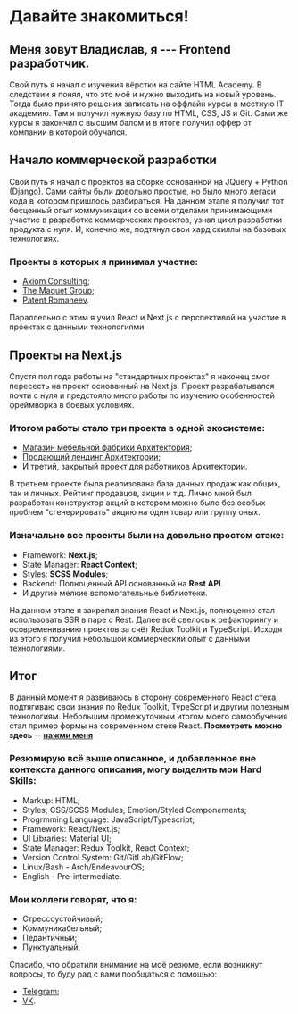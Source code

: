 # Давайте знакомиться!
## Меня зовут Владислав, я --- Frontend разработчик.
Свой путь я начал с изучения вёрстки на сайте HTML Academy.
В следствии я понял, что это моё и нужно выходить на новый уровень. Тогда было принято решения записать на оффлайн курсы в местную IT академию.
Там я получил нужную базу по HTML, CSS, JS и Git.
Сами же курсы я закончил с высшим балом и в итоге получил оффер от компании в которой обучался.

## Начало коммерческой разработки
Свой путь я начал с проектов на сборке основанной на JQuery + Python (Django). Сами сайты были довольно простые, но было много легаси кода в котором пришлось разбираться. На данном этапе я получил тот бесценный опыт коммуникации со всеми отделами принимающими участие в разработке коммерческих проектов, узнал цикл разработки продукта с нуля. И, конечно же, подтянул свои хард скиллы на базовых технологиях.

### Проекты в которых я принимал участие:
- [Axiom Consulting](https://axiomconsultinggrp.com/);
- [The Maquet Group](https://themaquetgroup.com/);
- [Patent Romaneev](https://patent-romaneev.ru/).

Параллельно с этим я учил React и Next.js с перспективой на участие в проектах с данными технологиями.

## Проекты на Next.js
Спустя пол года работы на "стандартных проектах" я наконец смог пересесть на проект основанный на Next.js. Проект разрабатывался почти с нуля и предстояло много работы по изучению особенностей фреймворка в боевых условиях. 

### Итогом работы стало три проекта в одной экосистеме:
- [Магазин мебельной фабрики Архитектория](https://architektoria.ru/);
- [Продающий лендинг Архитектории](https://offer.architektoria.ru/);
- И третий, закрытый проект для работников Архитектории.

В третьем проекте была реализована база данных продаж как общих, так и личных. Рейтинг продавцов, акции и т.д.
Лично мной был разработан конструктор акций в котором можно было без особых проблем "сгенерировать" акцию на один товар или группу оных.

### Изначально все проекты были на довольно простом стэке:
- Framework: **Next.js**;
- State Manager: **React Context**;
- Styles: **SCSS Modules**;
- Backend: Полноценный API основанный на **Rest API**.
- И другие мелкие вспомогательные библиотеки.

На данном этапе я закрепил знания React и Next.js, полноценно стал использовать SSR в паре с Rest.
Далее всё свелось к рефакторингу и осовремениванию проектов за счёт Redux Toolkit и TypeScript. Исходя из этого я получил небольшой коммерческий опыт с данными технологиями.

## Итог
В данный момент я развиваюсь в сторону современного React стека, подтягиваю свои знания по Redux Toolkit, TypeScript и другим полезным технологиям. Небольшим промежуточным итогом моего самообучения стал пример формы на современном стеке React. **Посмотреть можно здесь -- [нажми меня](https://github.com/TheRockShade/example-form)**

### Резюмирую всё выше описанное, и добавленное вне контекста данного описания, могу выделить мои Hard Skills:
- Markup: HTML;
- Styles; CSS/SCSS Modules, Emotion/Styled Componements;
- Progrmming Language: JavaScript/Typescript;
- Framework: React/Next.js;
- UI Libraries: Material UI;
- State Manager: Redux Toolkit, React Context;
- Version Control System: Git/GitLab/GitFlow;
- Linux/Bash - Arch/EndeavourOS;
- English - Pre-intermediate.

### Мои коллеги говорят, что я:
- Стрессоустойчивый;
- Коммуникабельный;
- Педантичный;
- Пунктуальный.

Спасибо, что обратили внимание на моё резюме, если возникнут вопросы, то буду рад с вами пообщаться c помощью:
- [Telegram](https://t.me/therockshade);
- [VK](https://vk.com/therockshade).
